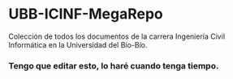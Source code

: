 # UBB-ICINF-MegaRepo
Colección de todos los documentos de la carrera Ingeniería Civil Informática en la Universidad del Bío-Bío.
### Tengo que editar esto, lo haré cuando tenga tiempo.
